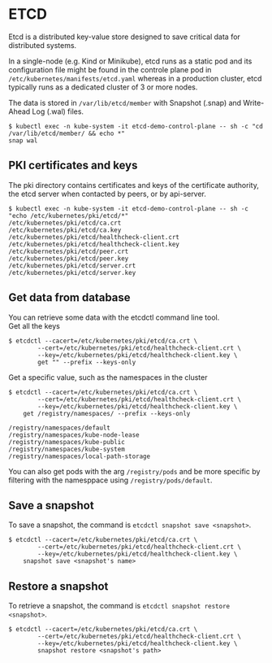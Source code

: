 # ETCD

Etcd is a distributed key-value store designed to save critical data for distributed systems.

In a single-node (e.g. Kind or Minikube), etcd runs as a static pod  and its configuration file might be found in the controle plane pod in `/etc/kubernetes/manifests/etcd.yaml` whereas in a production cluster, etcd typically runs as a dedicated cluster of 3 or more nodes.

The data is stored in `/var/lib/etcd/member` with Snapshot (.snap) and Write-Ahead Log (.wal) files.
```console
$ kubectl exec -n kube-system -it etcd-demo-control-plane -- sh -c "cd /var/lib/etcd/member/ && echo *"
snap wal
```

## PKI certificates and keys
The pki directory contains certificates and keys of the certificate authority, the etcd server when contacted by peers, or by api-server.
```console
$ kubectl exec -n kube-system -it etcd-demo-control-plane -- sh -c "echo /etc/kubernetes/pki/etcd/*"
/etc/kubernetes/pki/etcd/ca.crt
/etc/kubernetes/pki/etcd/ca.key
/etc/kubernetes/pki/etcd/healthcheck-client.crt
/etc/kubernetes/pki/etcd/healthcheck-client.key
/etc/kubernetes/pki/etcd/peer.crt
/etc/kubernetes/pki/etcd/peer.key
/etc/kubernetes/pki/etcd/server.crt
/etc/kubernetes/pki/etcd/server.key
```

## Get data from database

You can retrieve some data with the etcdctl command line tool.<br>
Get all the keys
```console
$ etcdctl --cacert=/etc/kubernetes/pki/etcd/ca.crt \
        --cert=/etc/kubernetes/pki/etcd/healthcheck-client.crt \
        --key=/etc/kubernetes/pki/etcd/healthcheck-client.key \
        get "" --prefix --keys-only
```

Get a specific value, such as the namespaces in the cluster

```console
$ etcdctl --cacert=/etc/kubernetes/pki/etcd/ca.crt \
        --cert=/etc/kubernetes/pki/etcd/healthcheck-client.crt \
        --key=/etc/kubernetes/pki/etcd/healthcheck-client.key \
	get /registry/namespaces/ --prefix --keys-only

/registry/namespaces/default
/registry/namespaces/kube-node-lease
/registry/namespaces/kube-public
/registry/namespaces/kube-system
/registry/namespaces/local-path-storage
```

You can also get pods with the arg `/registry/pods` and be more specific by filtering with the namesppace using `/registry/pods/default`.

## Save a snapshot

To save a snapshot, the command is `etcdctl snapshot save <snapshot>`.

```console
$ etcdctl --cacert=/etc/kubernetes/pki/etcd/ca.crt \
        --cert=/etc/kubernetes/pki/etcd/healthcheck-client.crt \
        --key=/etc/kubernetes/pki/etcd/healthcheck-client.key \
	snapshot save <snapshot's name>
```

## Restore a snapshot

To retrieve a snapshot, the command is `etcdctl snapshot restore <snapshot>`.

```console
$ etcdctl --cacert=/etc/kubernetes/pki/etcd/ca.crt \
        --cert=/etc/kubernetes/pki/etcd/healthcheck-client.crt \
        --key=/etc/kubernetes/pki/etcd/healthcheck-client.key \
        snapshot restore <snapshot's path>
```


